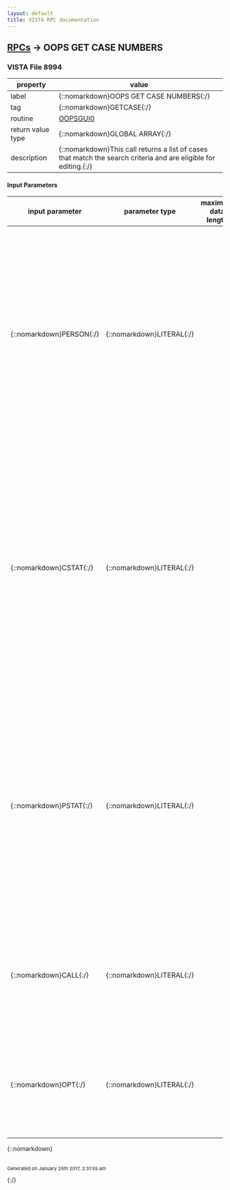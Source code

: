 ```yaml
---
layout: default
title: VISTA RPC documentation
---
```




## [RPCs](TableOfContent.md) &#8594; OOPS GET CASE NUMBERS 



### VISTA File 8994 


 property | value 
--- | --- 
 label | {::nomarkdown}OOPS GET CASE NUMBERS{:/}
 tag | {::nomarkdown}GETCASE{:/}
 routine | [OOPSGUI0](http://code.osehra.org/dox/Routine_OOPSGUI0_source.html)
 return value type | {::nomarkdown}GLOBAL ARRAY{:/}
 description | {::nomarkdown}This call returns a list of cases that match the search criteria and are eligible for editing.{:/}

#### Input Parameters

| input parameter | parameter type | maximum data length | required | description | 
| --- | --- | --- | --- | --- | 
| {::nomarkdown}PERSON{:/} | {::nomarkdown}LITERAL{:/} |  |  | {::nomarkdown}The value passed in PERSON determines which cases are included in thelookup.  A single Person can be returned or a listing of all cases for aparticular Supervisor or Secondary Supervisor.  If a listing by Supervisor isdesired the Supervisor's DUZ must be passed in.  The format is:  PERSON = 0^  (all cases included)           1^PERSON INVOLVED name           2^SUP / SEC SUP DUZ{:/} | 
| {::nomarkdown}CSTAT{:/} | {::nomarkdown}LITERAL{:/} |  |  | {::nomarkdown}This parameter passes in the Case Status's of the claims to be included in thelookup criteria.  This parameter must be set programatically as there is not amechanism for user input.  Typically, this would be set to only allow Opencases to be included, with few exceptions.  The expected format is:  CSTAT = #^#^#^#^   where each number is defined below          99^        all case status should be included           0^        open cases           1^        closed cases           2^        deleted cases           3^        replaced by amendment{:/} | 
| {::nomarkdown}PSTAT{:/} | {::nomarkdown}LITERAL{:/} |  |  | {::nomarkdown}This parameter determines which PERSONNEL STATUS's should be included in thelookup criteria.  This parameter is determined by the user and the format isas follows:  PSTAT = #^#^#^#^#^    for every Personnel Status          0^            all personnel status's should be included          1^            employee          2^            volunteer          3^            contractor          4^            visitor          5^            other          6^            non-paid employee          7^            medical student          8^            nursing student          9^            other student         10^            resident physician{:/} | 
| {::nomarkdown}CALL{:/} | {::nomarkdown}LITERAL{:/} |  |  | {::nomarkdown}This parameter passes in the menu that the broker call was made from.  CALL = E  employee menu         S  supervisor menu         H  employee health menu         O  safety officer menu         W  workers comp menu         U  union menu{:/} | 
| {::nomarkdown}OPT{:/} | {::nomarkdown}LITERAL{:/} |  |  | {::nomarkdown}This parameter passes in the option that the broker call was made from, ifneeded.  It is required to determine which fields should be availble for editing in the CA1, CA2, and 2162 forms.{:/} | 

{::nomarkdown} <br/><br/><p style="font-size: 11px">Generated on January 25th 2017, 2:31:55 am</p>{:/}
